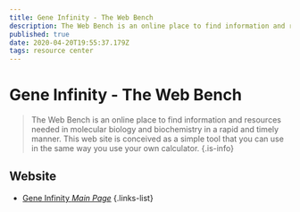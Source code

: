 ```yaml
---
title: Gene Infinity - The Web Bench
description: The Web Bench is an online place to find information and resources needed in molecular biology and biochemistry in a rapid and timely manner.
published: true
date: 2020-04-20T19:55:37.179Z
tags: resource center
---
```


# Gene Infinity - The Web Bench

> The Web Bench is an online place to find information and resources needed in molecular biology and biochemistry in a rapid and timely manner. This web site is conceived as a simple tool that you can use in the same way you use your own calculator.
{.is-info}



## Website

- [Gene Infinity *Main Page*](http://geneinfinity.org/)
{.links-list}

